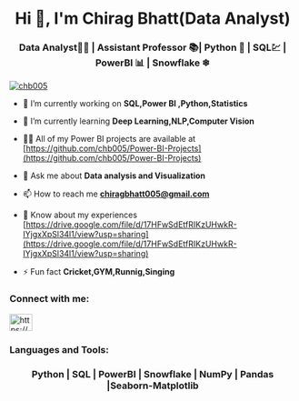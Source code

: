 <h1 align="center">Hi 👋, I'm Chirag Bhatt(Data Analyst)</h1>
<h3 align="center">Data Analyst👨‍💼 | Assistant Professor 📚|  Python 🐍 | SQL💹 | PowerBI 📊 | Snowflake ❄</h3>


<p align="left"> <a href="https://github.com/ryo-ma/github-profile-trophy"><img src="https://github-profile-trophy.vercel.app/?username=chb005" alt="chb005" /></a> </p>

- 🔭 I’m currently working on **SQL,Power BI ,Python,Statistics**

- 🌱 I’m currently learning **Deep Learning,NLP,Computer Vision**

- 👨‍💻 All of my Power BI projects are available at [https://github.com/chb005/Power-BI-Projects](https://github.com/chb005/Power-BI-Projects)

- 💬 Ask me about **Data analysis and Visualization**

- 📫 How to reach me **chiragbhatt005@gmail.com**

- 📄 Know about my experiences [https://drive.google.com/file/d/17HFwSdEtfRIKzUHwkR-IYjgxXpSl34l1/view?usp=sharing](https://drive.google.com/file/d/17HFwSdEtfRIKzUHwkR-IYjgxXpSl34l1/view?usp=sharing)

- ⚡ Fun fact **Cricket,GYM,Runnig,Singing**

<h3 align="left">Connect with me:</h3>
<p align="left">
<a href="https://linkedin.com/in/chirag-bhatt-79930133/" target="blank"><img align="center" src="https://raw.githubusercontent.com/rahuldkjain/github-profile-readme-generator/master/src/images/icons/Social/linked-in-alt.svg" alt="https://www.linkedin.com/in/chirag-bhatt-79930133/" height="30" width="40" /></a>
</p>

<h3 align="left">Languages and Tools:</h3>
<h3 align="center"> Python | SQL | PowerBI  | Snowflake | NumPy | Pandas |Seaborn-Matplotlib</h3>


